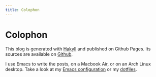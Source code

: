 ```yaml
---
title: Colophon
---
```


Colophon
========

This blog is generated with [Hakyll][] and published on Github Pages.  Its
sources are available on [Github][].

I use Emacs to write the posts, on a Macbook Air, or on an Arch Linux desktop.
Take a look at my [Emacs configuration][] or my [dotfiles][].

[Hakyll]: http://jaspervdj.be/hakyll/
[github]: https://github.com/lunaryorn/lunaryorn.github.io
[Emacs configuration]: https://github.com/lunaryorn/stante-pede
[dotfiles]: https://github.com/lunaryorn/dotfiles
